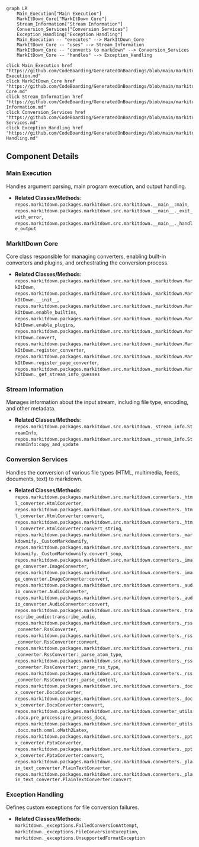 ```mermaid
graph LR
    Main_Execution["Main Execution"]
    MarkItDown_Core["MarkItDown Core"]
    Stream_Information["Stream Information"]
    Conversion_Services["Conversion Services"]
    Exception_Handling["Exception Handling"]
    Main_Execution -- "executes" --> MarkItDown_Core
    MarkItDown_Core -- "uses" --> Stream_Information
    MarkItDown_Core -- "converts to markdown" --> Conversion_Services
    MarkItDown_Core -- "handles" --> Exception_Handling

click Main_Execution href "https://github.com/CodeBoarding/GeneratedOnBoardings/blob/main/markitdown//Main Execution.md"
click MarkItDown_Core href "https://github.com/CodeBoarding/GeneratedOnBoardings/blob/main/markitdown//MarkItDown Core.md"
click Stream_Information href "https://github.com/CodeBoarding/GeneratedOnBoardings/blob/main/markitdown//Stream Information.md"
click Conversion_Services href "https://github.com/CodeBoarding/GeneratedOnBoardings/blob/main/markitdown//Conversion Services.md"
click Exception_Handling href "https://github.com/CodeBoarding/GeneratedOnBoardings/blob/main/markitdown//Exception Handling.md"
```

## Component Details

### Main Execution
Handles argument parsing, main program execution, and output handling.
- **Related Classes/Methods**: `repos.markitdown.packages.markitdown.src.markitdown.__main__:main`, `repos.markitdown.packages.markitdown.src.markitdown.__main__._exit_with_error`, `repos.markitdown.packages.markitdown.src.markitdown.__main__._handle_output`

### MarkItDown Core
Core class responsible for managing converters, enabling built-in converters and plugins, and orchestrating the conversion process.
- **Related Classes/Methods**: `repos.markitdown.packages.markitdown.src.markitdown._markitdown.MarkItDown`, `repos.markitdown.packages.markitdown.src.markitdown._markitdown.MarkItDown.__init__`, `repos.markitdown.packages.markitdown.src.markitdown._markitdown.MarkItDown.enable_builtins`, `repos.markitdown.packages.markitdown.src.markitdown._markitdown.MarkItDown.enable_plugins`, `repos.markitdown.packages.markitdown.src.markitdown._markitdown.MarkItDown.convert`, `repos.markitdown.packages.markitdown.src.markitdown._markitdown.MarkItDown.register_converter`, `repos.markitdown.packages.markitdown.src.markitdown._markitdown.MarkItDown.register_page_converter`, `repos.markitdown.packages.markitdown.src.markitdown._markitdown.MarkItDown._get_stream_info_guesses`

### Stream Information
Manages information about the input stream, including file type, encoding, and other metadata.
- **Related Classes/Methods**: `repos.markitdown.packages.markitdown.src.markitdown._stream_info.StreamInfo`, `repos.markitdown.packages.markitdown.src.markitdown._stream_info.StreamInfo:copy_and_update`

### Conversion Services
Handles the conversion of various file types (HTML, multimedia, feeds, documents, text) to markdown.
- **Related Classes/Methods**: `repos.markitdown.packages.markitdown.src.markitdown.converters._html_converter.HtmlConverter`, `repos.markitdown.packages.markitdown.src.markitdown.converters._html_converter.HtmlConverter:convert`, `repos.markitdown.packages.markitdown.src.markitdown.converters._html_converter.HtmlConverter:convert_string`, `repos.markitdown.packages.markitdown.src.markitdown.converters._markdownify._CustomMarkdownify`, `repos.markitdown.packages.markitdown.src.markitdown.converters._markdownify._CustomMarkdownify.convert_soup`, `repos.markitdown.packages.markitdown.src.markitdown.converters._image_converter.ImageConverter`, `repos.markitdown.packages.markitdown.src.markitdown.converters._image_converter.ImageConverter:convert`, `repos.markitdown.packages.markitdown.src.markitdown.converters._audio_converter.AudioConverter`, `repos.markitdown.packages.markitdown.src.markitdown.converters._audio_converter.AudioConverter:convert`, `repos.markitdown.packages.markitdown.src.markitdown.converters._transcribe_audio:transcribe_audio`, `repos.markitdown.packages.markitdown.src.markitdown.converters._rss_converter.RssConverter`, `repos.markitdown.packages.markitdown.src.markitdown.converters._rss_converter.RssConverter:convert`, `repos.markitdown.packages.markitdown.src.markitdown.converters._rss_converter.RssConverter:_parse_atom_type`, `repos.markitdown.packages.markitdown.src.markitdown.converters._rss_converter.RssConverter:_parse_rss_type`, `repos.markitdown.packages.markitdown.src.markitdown.converters._rss_converter.RssConverter:_parse_content`, `repos.markitdown.packages.markitdown.src.markitdown.converters._docx_converter.DocxConverter`, `repos.markitdown.packages.markitdown.src.markitdown.converters._docx_converter.DocxConverter:convert`, `repos.markitdown.packages.markitdown.src.markitdown.converter_utils.docx.pre_process:pre_process_docx`, `repos.markitdown.packages.markitdown.src.markitdown.converter_utils.docx.math.omml.oMath2Latex`, `repos.markitdown.packages.markitdown.src.markitdown.converters._pptx_converter.PptxConverter`, `repos.markitdown.packages.markitdown.src.markitdown.converters._pptx_converter.PptxConverter:convert`, `repos.markitdown.packages.markitdown.src.markitdown.converters._plain_text_converter.PlainTextConverter`, `repos.markitdown.packages.markitdown.src.markitdown.converters._plain_text_converter.PlainTextConverter:convert`

### Exception Handling
Defines custom exceptions for file conversion failures.
- **Related Classes/Methods**: `markitdown._exceptions.FailedConversionAttempt`, `markitdown._exceptions.FileConversionException`, `markitdown._exceptions.UnsupportedFormatException`